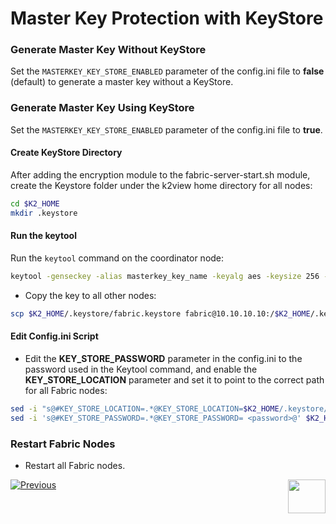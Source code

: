 # Master Key Protection with KeyStore


### Generate Master Key Without KeyStore

Set the ``MASTERKEY_KEY_STORE_ENABLED`` parameter of the config.ini file to **false** (default) to generate a master key without a KeyStore. 


### Generate Master Key Using KeyStore
Set the ``MASTERKEY_KEY_STORE_ENABLED`` parameter of the config.ini file to **true**.

#### Create KeyStore Directory 
After adding the encryption module to the fabric-server-start.sh module, create the Keystore folder under the k2view home directory for all nodes:
```bash
cd $K2_HOME
mkdir .keystore
```

#### Run the keytool
Run the ```keytool``` command on the coordinator node:

~~~bash
keytool -genseckey -alias masterkey_key_name -keyalg aes -keysize 256 -storepass <password> -keystore  $K2_HOME/.keystore/fabric.keystore -storetype JCEKS
~~~

- Copy the key to all other nodes:

~~~bash
scp $K2_HOME/.keystore/fabric.keystore fabric@10.10.10.10:/$K2_HOME/.keystore/
~~~



#### Edit Config.ini Script
- Edit the **KEY_STORE_PASSWORD** parameter in the config.ini to the password used in the Keytool command, and enable the **KEY_STORE_LOCATION** parameter and set it to point to the correct path for all Fabric nodes:

```bash
sed -i "s@#KEY_STORE_LOCATION=.*@KEY_STORE_LOCATION=$K2_HOME/.keystore/fabric.keystore@" $K2_HOME/config/config.ini
sed -i 's@#KEY_STORE_PASSWORD=.*@KEY_STORE_PASSWORD= <password>@' $K2_HOME/config/config.ini
```

### Restart Fabric Nodes
- Restart all Fabric nodes.



[![Previous](/articles/images/Previous.png)](/articles/99_fabric_infras/devops/09_fabric_replace_admin_password.md)[<img align="right" width="60" height="54" src="/articles/images/Next.png">](/articles/99_fabric_infras/devops/10a_fabric_master_key_integrated_with_kms.md)

